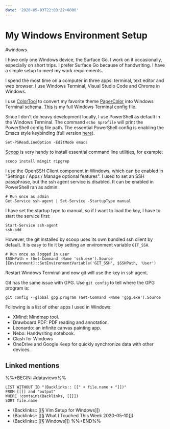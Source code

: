 ```yaml
---
date: '2020-05-03T22:03:22+0800'
---
```


# My Windows Environment Setup

#windows

I have only one Windows device, the Surface Go. I work on it occasionally, especially on short trips. I prefer Surface Go because of handwriting. I have a simple setup to meet my work requirements.

<!--more-->

I spend the most time on a computer in three apps: terminal, text editor and web browser. I use Windows Terminal, Visual Studio Code and Chrome in Windows.

I use [ColorTool](https://github.com/microsoft/terminal/tree/master/src/tools/ColorTool) to convert my favorite theme [PaperColor](https://github.com/aseom/dotfiles/blob/master/osx/iterm2/papercolor-light.itermcolors) into Windows Terminal schema. [This](https://gist.github.com/doitian/4677ce2da2eca2eccbb1637ef804bed1) is my full Windows Terminal config file.

Since I don't do heavy development locally, I use PowerShell as default in the Windows Terminal. The command `echo $profile` will print the PowerShell config file path. The essential PowerShell config is enabling the Emacs style keybinding (full version [here](https://gist.github.com/doitian/db79d2dbfaa24093534c7411b0a926bd)).

```
Set-PSReadLineOption -EditMode emacs
```

[Scoop](https://scoop.sh/) is very handy to install essential command line utilities, for example:

```
scoop install mingit ripgrep
```

I use the OpenSSH Client component in Windows, which can be enabled in "Settings / Apps / Manage optional features". I used to set an SSH passphrase, but the ssh agent service is disabled. It can be enabled in PowerShell ran as admin:

```
# Run once as admin
Get-Service ssh-agent | Set-Service -StartupType manual
```

I have set the startup type to manual, so if I want to load the key, I have to start the service first:

```
Start-Service ssh-agent
ssh-add
```

However, the git installed by scoop uses its own bundled ssh client by default. It is easy to fix it by setting an environment variable `GIT_SSH`.

```
# Run once as logged in user
$SSHPath = (Get-Command -Name 'ssh.exe').Source
[Environment]::SetEnvironmentVariable('GIT_SSH', $SSHPath, 'User')
```

Restart Windows Terminal and now git will use the key in ssh agent.

Git has the same issue with GPG. Use `git config` to tell where the GPG program is:

```
git config --global gpg.program (Get-Command -Name 'gpg.exe').Source
```

Following is a list of other apps I used in Windows:

* XMind: Mindmap tool.
* Drawboard PDF: PDF reading and annotation.
* Leonardo: an infinite canvas painting app.
* Nebo: Handwriting notebook.
* Clash for Windows
* OneDrive and Google Keep for quickly synchronize data with other devices.

## Linked mentions

%%+BEGIN: #dataviewx%%
```dataviewx
LIST WITHOUT ID "(Backlinks:: [[" + file.name + "]])"
FROM [[]] and "output"
WHERE !contains(Backlinks, [[]])
SORT file.name
```

- (Backlinks:: [[§ Vim Setup for Windows]])
- (Backlinks:: [[§ What I Touched This Week 2020-05-10]])
- (Backlinks:: [[§ Windows]])
%%+END%%